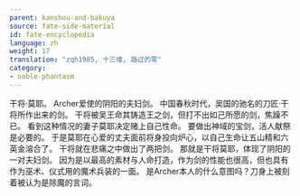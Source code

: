 ```yaml
---
parent: kanshou-and-bakuya
source: fate-side-material
id: fate-encyclopedia
language: zh
weight: 17
translation: "zqh1985, 十三维, 路过的零"
category:
- noble-phantasm
---
```


干将·莫耶。
Archer爱使的阴阳的夫妇剑。
中国春秋时代，吴国的驰名的刀匠·干将所作出来的剑。
干将被吴王命其铸造王之剑，但打不出如己所愿的剑，焦躁不已。
看到这种情况的妻子莫耶决定赌上自己性命。
要做出神域的宝剑，活人献祭是必要的。
于是莫耶在心爱的丈夫面前将身投向炉心，以自己生命让五山精和六英金溶合了。
干将就在悲痛之中做出了两把剑。
那就是干将莫耶，体现了阴阳的一对夫妇剑。
因为是以最高的素材与人命打造，作为剑的性能也很高，但也具有作为巫术、仪式用的魔术兵装的一面。
是Archer本人的什么意图吗？刀身上被刻着被认为是除魔的言词。
